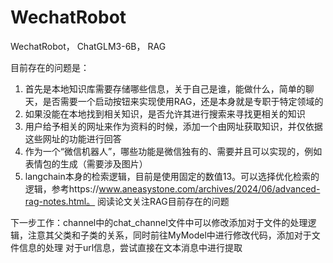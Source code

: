 # WechatRobot

WechatRobot， ChatGLM3-6B， RAG

目前存在的问题是：

1. 首先是本地知识库需要存储哪些信息，关于自己是谁，能做什么，简单的聊天，是否需要一个启动按钮来实现使用RAG，还是本身就是专职于特定领域的
2. 如果没能在本地找到相关知识，是否允许其进行搜索来寻找更相关的知识
3. 用户给予相关的网址来作为资料的时候，添加一个由网址获取知识，并仅依据这些网址的功能进行回答
4. 作为一个“微信机器人”，哪些功能是微信独有的、需要并且可以实现的，例如表情包的生成（需要涉及图片）
5. langchain本身的检索逻辑，目前是使用固定的数值13。可以选择优化检索的逻辑，参考https://www.aneasystone.com/archives/2024/06/advanced-rag-notes.html。
   阅读论文关注RAG目前存在的问题

下一步工作：channel中的chat_channel文件中可以修改添加对于文件的处理逻辑，注意其父类和子类的关系，同时前往MyModel中进行修改代码，添加对于文件信息的处理
      对于url信息，尝试直接在文本消息中进行提取
      
